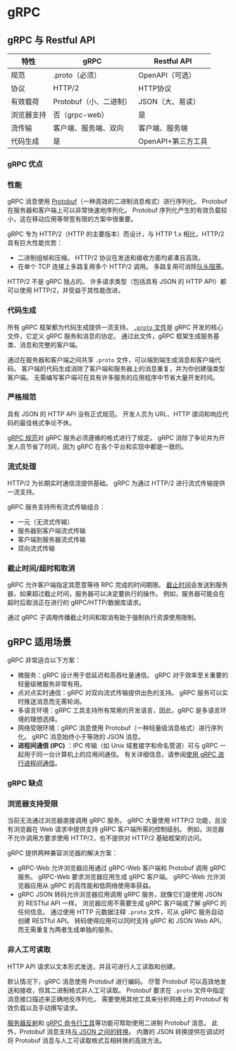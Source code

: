 # gRPC

## gRPC 与 Restful API

|特性|gRPC|Restful API|
|---|---| ---|
|规范|.proto（必须）|OpenAPI（可选）
|协议|HTTP/2|HTTP协议
|有效载荷|Protobuf（小、二进制）|JSON（大、易读）
|浏览器支持|否（grpc-web）|是
|流传输|客户端、服务端、双向|客户端、服务端
|代码生成|是|OpenAPI+第三方工具

### gRPC 优点

### 性能

gRPC 消息使用 [Protobuf](https://developers.google.com/protocol-buffers/docs/overview)（一种高效的二进制消息格式）进行序列化。 Protobuf 在服务器和客户端上可以非常快速地序列化。 Protobuf 序列化产生的有效负载较小，这在移动应用等带宽有限的方案中很重要。

gRPC 专为 HTTP/2（HTTP 的主要版本）而设计，与 HTTP 1.x 相比，HTTP/2 具有巨大性能优势：

- 二进制组帧和压缩。 HTTP/2 协议在发送和接收方面均紧凑且高效。
- 在单个 TCP 连接上多路复用多个 HTTP/2 调用。 多路复用可消除[队头阻塞](https://en.wikipedia.org/wiki/Head-of-line_blocking)。

HTTP/2 不是 gRPC 独占的。 许多请求类型（包括具有 JSON 的 HTTP API）都可以使用 HTTP/2，并受益于其性能改进。

### 代码生成

所有 gRPC 框架都为代码生成提供一流支持。 [`.proto` 文件](https://developers.google.com/protocol-buffers/docs/proto3)是 gRPC 开发的核心文件，它定义 gRPC 服务和消息的协定。 通过此文件，gRPC 框架生成服务基类、消息和完整的客户端。

通过在服务器和客户端之间共享 `.proto` 文件，可以端到端生成消息和客户端代码。 客户端的代码生成消除了客户端和服务器上的消息重复，并为你创建强类型客户端。 无需编写客户端可在具有许多服务的应用程序中节省大量开发时间。

### 严格规范

具有 JSON 的 HTTP API 没有正式规范。 开发人员为 URL、HTTP 谓词和响应代码的最佳格式争论不休。

[gRPC 规范](https://github.com/grpc/grpc/blob/master/doc/PROTOCOL-HTTP2.md)对 gRPC 服务必须遵循的格式进行了规定。 gRPC 消除了争论并为开发人员节省了时间，因为 gRPC 在各个平台和实现中都是一致的。

### 流式处理

HTTP/2 为长期实时通信流提供基础。 gRPC 为通过 HTTP/2 进行流式传输提供一流支持。

gRPC 服务支持所有流式传输组合：

- 一元（无流式传输）
- 服务器到客户端流式传输
- 客户端到服务器流式传输
- 双向流式传输

### 截止时间/超时和取消

gRPC 允许客户端指定其愿意等待 RPC 完成的时间期限。 [截止时间](https://grpc.io/blog/deadlines)会发送到服务器，如果超过截止时间，服务器可以决定要执行的操作。 例如，服务器可能会在超时后取消正在进行的 gRPC/HTTP/数据库请求。

通过 gRPC 子调用传播截止时间和取消有助于强制执行资源使用限制。

## gRPC 适用场景

gRPC 非常适合以下方案：

- 微服务：gRPC 设计用于低延迟和高吞吐量通信。 gRPC 对于效率至关重要的轻量级微服务非常有用。
- 点对点实时通信：gRPC 对双向流式传输提供出色的支持。 gRPC 服务可以实时推送消息而无需轮询。
- 多语言环境：gRPC 工具支持所有常用的开发语言，因此，gRPC 是多语言环境的理想选择。
- 网络受限环境：gRPC 消息使用 Protobuf（一种轻量级消息格式）进行序列化。 gRPC 消息始终小于等效的 JSON 消息。
- **进程间通信 (IPC)** ：IPC 传输（如 Unix 域套接字和命名管道）可与 gRPC 一起用于同一台计算机上的应用间通信。 有关详细信息，请参阅[使用 gRPC 进行进程间通信](https://learn.microsoft.com/zh-cn/aspnet/core/grpc/interprocess?view=aspnetcore-6.0)。

### gRPC 缺点

### 浏览器支持受限

当前无法通过浏览器直接调用 gRPC 服务。 gRPC 大量使用 HTTP/2 功能，且没有浏览器在 Web 请求中提供支持 gRPC 客户端所需的控制级别。 例如，浏览器不允许调用方要求使用 HTTP/2，也不提供对 HTTP/2 基础框架的访问。

gRPC 提供两种兼容浏览器的解决方案：

- gRPC-Web 允许浏览器应用通过 gRPC-Web 客户端和 Protobuf 调用 gRPC 服务。 gRPC-Web 要求浏览器应用生成 gRPC 客户端。 gRPC-Web 允许浏览器应用从 gRPC 的高性能和低网络使用率获益。
- gRPC JSON 转码允许浏览器应用调用 gRPC 服务，就像它们是使用 JSON 的 RESTful API 一样。 浏览器应用不需要生成 gRPC 客户端或了解 gRPC 的任何信息。 通过使用 HTTP 元数据注释 `.proto` 文件，可从 gRPC 服务自动创建 RESTful API。 转码使得应用可以同时支持 gRPC 和 JSON Web API，而无需重复为两者生成单独的服务。

### 非人工可读取

HTTP API 请求以文本形式发送，并且可进行人工读取和创建。

默认情况下，gRPC 消息使用 Protobuf 进行编码。 尽管 Protobuf 可以高效地发送和接收，但其二进制格式非人工可读取。 Protobuf 要求在 `.proto` 文件中指定消息接口描述来正确地反序列化。 需要使用其他工具来分析网络上的 Protobuf 有效负载以及手动撰写请求。

[服务器反射](https://github.com/grpc/grpc/blob/master/doc/server-reflection.md)和 [gRPC 命令行工具](https://github.com/grpc/grpc/blob/master/doc/command_line_tool.md)等功能可帮助使用二进制 Protobuf 消息。 此外，Protobuf 消息支持[与 JSON 之间的转换](https://developers.google.com/protocol-buffers/docs/proto3#json)。 内置的 JSON 转换提供在调试时将 Protobuf 消息与人工可读取格式互相转换的高效方法。
